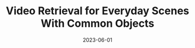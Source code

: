 ---
title: "Video Retrieval for Everyday Scenes With Common Objects"
collection: publications
permalink: /publication/2023-QIK_V
date: 2023-06-01
paperurl: https://drive.google.com/file/d/16M-4TGhZvlDYGwpvCLmPW1uFOFoljJ41/view
github: 'https://github.com/MU-Data-Science/QIK.git'
citation: '<b>Arun Zachariah</b>, and Praveen Rao - &quot;Video Retrieval for Everyday Scenes With Common Objects.&quot; <i>Annual ACM International Conference on Multimedia Retrieval (ICMR 2023)</i>, 6 pages, Greece, 2023.'
---